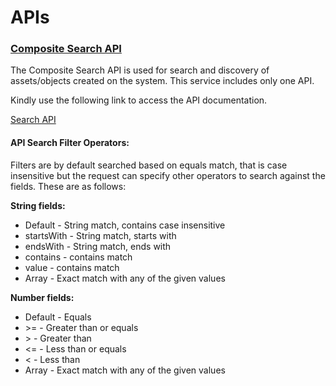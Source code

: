 # APIs

### [Composite Search API](https://documenter.getpostman.com/view/25463377/2s8ZDa3MP7)

The Composite Search API is used for search and discovery of assets/objects created on the system. This service includes only one API.

Kindly use the following link to access the API documentation.

[Search API](https://documenter.getpostman.com/view/25463377/2s8ZDa3MP7)

#### **API Search Filter Operators:**

Filters are by default searched based on equals match, that is case insensitive but the request can specify other operators to search against the fields. These are as follows:

**String fields:**

* Default - String match, contains case insensitive
* startsWith - String match, starts with
* endsWith - String match, ends with
* contains - contains match
* value - contains match
* Array - Exact match with any of the given values

**Number fields:**

* Default - Equals
* \>= - Greater than or equals
* \> - Greater than
* <= - Less than or equals
* < - Less than
* Array - Exact match with any of the given values

